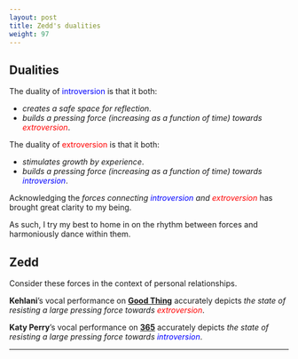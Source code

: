 ```yaml
---
layout: post
title: Zedd's dualities
weight: 97
---
```


## Dualities

The duality of <span style="color: blue;">introversion</span> is that it both:

- _creates a safe space for reflection_.
- _builds a pressing force (increasing as a function of time) towards <span style="color: red;">extroversion</span>_.

The duality of <span style="color: red;">extroversion</span> is that it both:

- _stimulates growth by experience_.
- _builds a pressing force (increasing as a function of time) towards <span style="color: blue;">introversion</span>_.

Acknowledging the _forces connecting <span style="color: blue;">introversion</span> and <span style="color: red;">extroversion</span>_ has brought great clarity to my being.

As such, I try my best to home in on the rhythm between forces and harmoniously dance within them.

## Zedd

Consider these forces in the context of personal relationships.

**Kehlani**’s vocal performance on [**Good Thing**](https://www.youtube.com/watch?v=CMla2ZIz7-4) accurately depicts _the state of resisting a large pressing force towards <span style="color: red;">extroversion</span>_.

**Katy Perry**’s vocal performance on [**365**](https://www.youtube.com/watch?v=YrbgUtCfnC0) accurately depicts _the state of resisting a large pressing force towards <span style="color: blue;">introversion</span>_.

---
